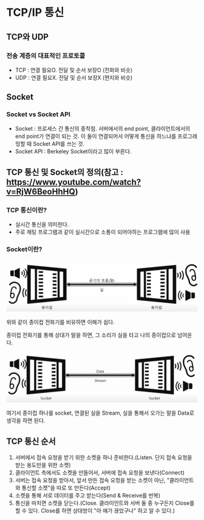 # TCP/IP 통신

## TCP와 UDP
### 전송 계층의 대표적인 프로토콜
- TCP : 연결 필요O. 전달 및 순서 보장O (전화와 비슷)
- UDP : 연결 필요X. 전달 및 순서 보장X (편지와 비슷)

## Socket
### Socket vs Socket API
- Socket : 프로세스 간 통신의 종착점. 서버에서의 end point, 클라이언트에서의 end point가 연결이 되는 것. 이 둘이 연결되어서 어떻게 통신을 하느냐를 프로그래밍할 때 Socket API를 쓰는 것.
- Socket API : Berkeley Socket이라고 많이 부른다.

## TCP 통신 및 Socket의 정의(참고 : https://www.youtube.com/watch?v=RjW6BeoHhHQ)
### TCP 통신이란?
- 실시간 통신을 의미한다.
- 주로 채팅 프로그램과 같이 실시간으로 소통이 되어야하는 프로그램에 많이 사용

### Socket이란?
![alt text](image.png)

위와 같이 종이컵 전화기를 비유하면 이해가 쉽다.

종이컵 전화기를 통해 상대가 말을 하면, 그 소리가 실을 타고 나의 종이컵으로 넘어온다.

![alt text](image-1.png)

여기서 종이컵 하나를 socket, 연결된 실을 Stream, 실을 통해서 오가는 말을 Data로 생각을 하면 된다.

## TCP 통신 순서
1. 서버에서 접속 요청을 받기 위한 소켓을 하나 준비한다.(Listen. 단지 접속 요청을 받는 용도만을 위한 소켓)
2. 클라이언트 측에서도 소켓을 만들어서, 서버에 접속 요청을 보낸다(Connect)
3. 서버는 접속 요청을 받아서, 앞서 만든 접속 요청을 받는 소켓이 아닌, "클라이언트와 통신할 소켓"을 따로 또 만든다(Accept)
4. 소켓을 통해 서로 데이터를 주고 받는다(Send & Receive를 반복)
5. 통신을 마치면 소켓을 닫는다.(Close. 클라이언트와 서버 둘 중 누구든지 Close를 할 수 있다. Close를 하면 상대방이 "아 얘가 끊었구나" 하고 알 수 있다.)